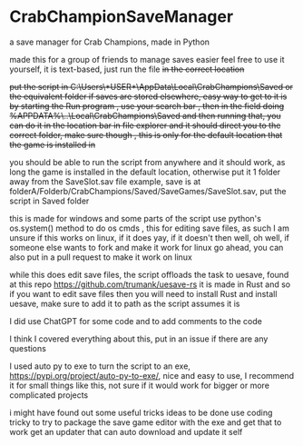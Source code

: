 # CrabChampionSaveManager
a save manager for Crab Champions, made in Python 

made this for a group of friends to manage saves easier 
feel free to use it yourself, it is text-based, just run the file ~~in the correct location~~

~~put the script in C:\\Users\\\*USER*\\AppData\Local\\CrabChampions\\Saved
or the equivalent folder if saves are stored elsewhere, easy way to get to it is by starting the Run program , use your search bar , then in the field doing %APPDATA%\\..\\Local\\CrabChampions\\Saved and then running that, you can do it in the location bar in file explorer and it should direct you to the correct folder, make sure though , this is only for the default location that the game is installed in~~

you should be able to run the script from anywhere and it should work, as long the game is installed in the default location, otherwise put it 1 folder away from the SaveSlot.sav file
example, save is at folderA/Folderb/CrabChampions/Saved/SaveGames/SaveSlot.sav, put the script in Saved folder

this is made for windows and some parts of the script use python's os.system() method to do os cmds , this for editing save files, as such I am unsure if this works on linux, if it does yay, if it doesn't then well, oh well, if someone else wants to fork and make it work for linux go ahead, you can also put in a pull request to make it work on linux

while this does edit save files, the script offloads the task to uesave, found at this repo https://github.com/trumank/uesave-rs
it is made in Rust and so if you want to edit save files then you will need to install Rust and install uesave, make sure to add it to path as the script assumes it is

I did use ChatGPT for some code and to add comments to the code

I think I covered everything about this, put in an issue if there are any questions

I used auto py to exe to turn the script to an exe, https://pypi.org/project/auto-py-to-exe/, nice and easy to use, I recommend it for small things like this, not sure if it would work for bigger or more complicated projects


i might have found out some useful tricks
ideas to be done 
use coding tricky to try to package the save game editor with the exe and get that to work
get an updater that can auto download and update it self
